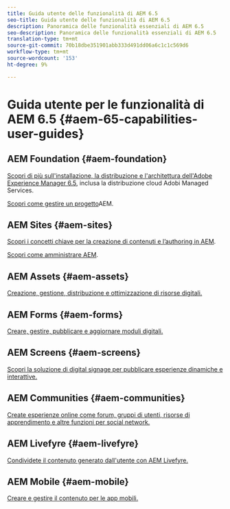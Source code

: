 ```yaml
---
title: Guida utente delle funzionalità di AEM 6.5
seo-title: Guida utente delle funzionalità di AEM 6.5
description: Panoramica delle funzionalità essenziali di AEM 6.5
seo-description: Panoramica delle funzionalità essenziali di AEM 6.5
translation-type: tm+mt
source-git-commit: 70b18dbe351901abb333d491dd06a6c1c1c569d6
workflow-type: tm+mt
source-wordcount: '153'
ht-degree: 9%

---
```



# Guida utente per le funzionalità di AEM 6.5 {#aem-65-capabilities-user-guides}

## AEM Foundation {#aem-foundation}

[Scopri di più sull&#39;installazione, la distribuzione e l&#39;architettura dell&#39;Adobe Experience Manager 6.5](/help/sites-deploying/home.md), inclusa la distribuzione cloud  Adobi Managed Services.

[Scopri come gestire un progetto](/help/managing/home.md)AEM.

## AEM Sites {#aem-sites}

[Scopri i concetti chiave per la creazione di contenuti e l’authoring in AEM](/help/sites-authoring/home.md).

[Scopri come amministrare AEM](/help/sites-administering/home.md).

## AEM Assets {#aem-assets}

[Creazione, gestione, distribuzione e ottimizzazione di risorse digitali.](/help/assets/home.md)

## AEM Forms {#aem-forms}

[Creare, gestire, pubblicare e aggiornare moduli digitali.](/help/forms/home.md)

## AEM Screens {#aem-screens}

[Scopri la soluzione di digital signage per pubblicare esperienze dinamiche e interattive.](https://docs.adobe.com/content/help/en/experience-manager-screens/user-guide/aem-screens-introduction.html)

## AEM Communities {#aem-communities}

[Create esperienze online come forum, gruppi di utenti, risorse di apprendimento e altre funzioni per social network.](/help/communities/home.md)

## AEM Livefyre {#aem-livefyre}

[Condividete il contenuto generato dall&#39;utente con AEM Livefyre.](https://docs.adobe.com/content/help/en/livefyre/using/home.html)

## AEM Mobile {#aem-mobile}

[Creare e gestire il contenuto per le app mobili.](/help/mobile/home.md)
